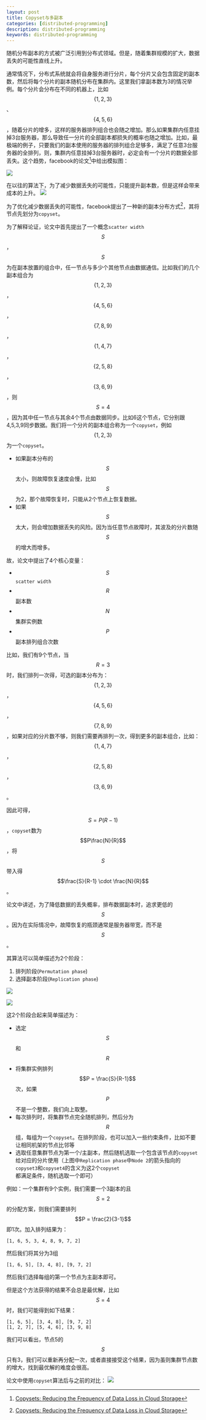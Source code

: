 ```yaml
---
layout: post
title: Copyset与多副本
categories: [distributed-programming]
description: distributed-programming
keywords: distributed-programming
---
```


随机分布副本的方式被广泛引用到分布式领域。但是，随着集群规模的扩大，数据丢失的可能性直线上升。

通常情况下，分布式系统就会将自身服务进行分片，每个分片又会包含固定的副本数，然后将每个分片的副本随机分布在集群内。这里我们拿副本数为3的情况举例。每个分片会分布在不同的机器上，比如$$\{1,2,3\}$$、$$\{4,5,6\}$$，随着分片的增多，这样的服务器排列组合也会随之增加。那么如果集群内任意挂掉3台服务器，那么导致任一分片的全部副本都损失的概率也随之增加。比如，最极端的例子，只要我们的副本使用的服务器的排列组合足够多，满足了任意3台服务器的全排列，则，集群内任意挂掉3台服务器时，必定会有一个分片的数据全部丢失。这个趋势，facebook的论文[^1]中给出模拟图：

![](/images/posts/distribution/copysets-0.png)

在以往的算法下，为了减少数据丢失的可能性，只能提升副本数，但是这样会带来成本的上升。
![](/images/posts/distribution/copysets-1.png)

为了优化减少数据丢失的可能性，facebook提出了一种新的副本分布方式[^1]，其将节点先划分为`copyset`。

为了解释论证，论文中首先提出了一个概念`scatter width`$$S$$，$$S$$为在副本放置的组合中，任一节点与多少个其他节点由数据通信。比如我们的几个副本组合为$$\{1,2,3\}$$，$$\{4,5,6\}$$，$$\{7,8,9\}$$，$$\{1,4,7\}$$，$$\{2,5,8\}$$，$$\{3,6,9\}$$，则$$S = 4$$，因为其中任一节点与其余4个节点由数据同步。比如6这个节点，它分别跟4,5,3,9同步数据。我们将一个分片的副本组合称为一个`copyset`，例如$$\{1,2,3\}$$为一个`copyset`。

* 如果副本分布的$$S$$太小，则故障恢复速度会慢，比如$$S$$为2，那个故障恢复时，只能从2个节点上恢复数据。
* 如果$$S$$太大，则会增加数据丢失的风险。因为当任意节点故障时，其波及的分片数随$$S$$的增大而增多。

故，论文中提出了4个核心变量：

* $$S$$ `scatter width`
* $$R$$ 副本数
* $$N$$ 集群实例数
* $$P$$ 副本排列组合次数

比如，我们有9个节点，当$$R = 3$$时，我们排列一次得，可选的副本分布为：$$\{1,2,3\}$$，$$\{4,5,6\}$$，$$\{7,8,9\}$$，如果对应的分片数不够，则我们需要再排列一次，得到更多的副本组合，比如：$$\{1,4,7\}$$，$$\{2,5,8\}$$，$$\{3,6,9\}$$。

因此可得，$$ S = P(R-1) $$，`copyset`数为$$P\frac{N}{R}$$，将$$S$$带入得$$\frac{S}{R-1} \cdot \frac{N}{R}$$。

论文中讲述，为了降低数据的丢失概率，排布数据副本时，追求更低的$$S$$。因为在实际情况中，故障恢复的瓶颈通常是服务器带宽，而不是$$S$$。

其算法可以简单描述为2个阶段：
1. 排列阶段(`Permutation phase`)
2. 选择副本阶段(`Replication phase`)

![](/images/posts/distribution/copysets-3.png)

![](/images/posts/distribution/copysets-4.png)


这2个阶段合起来简单描述为：
* 选定$$S$$和$$R$$
* 将集群实例排列$$P = \frac{S}{R-1}$$次，如果$$P$$不是一个整数，我们向上取整。
* 每次排列时，将集群节点完全随机排列，然后分为$$R$$组，每组为一个`copyset`。在排列阶段，也可以加入一些约束条件，比如不要让相同机架的节点比邻等
* 选取任意集群节点为第一个/主副本，然后随机选取一个包含该节点的`copyset`给对应的分片使用（上图中`Replication phase`中`Node 2`的箭头指向的`copyset3`和`copyset4`的含义为这2个`copyset`都满足条件，随机选取一个即可）

例如：一个集群有9个实例，我们需要一个3副本的且$$S = 2$$的分配方案，则我们需要排列$$P = \frac{2}{3-1}$$即1次。加入排列结果为：
```
[1, 6, 5, 3, 4, 8, 9, 7, 2]
```
然后我们将其分为3组
```
[1, 6, 5], [3, 4, 8], [9, 7, 2]
```
然后我们选择每组的第一个节点为主副本即可。

但是这个方法获得的结果不会总是最优解，比如$$S = 4$$时，我们可能得到如下结果：
```
[1, 6, 5], [3, 4, 8], [9, 7, 2]
[1, 2, 7], [5, 4, 6], [3, 9, 8]
```
我们可以看出，节点5的$$S$$只有3，我们可以重新再分配一次，或者直接接受这个结果，因为虽则集群节点数的增大，找到最优解的难度会很高。

论文中使用`copyset`算法后与之前的对比：
![](/images/posts/distribution/copysets-2.png)

[^1]: [Copysets: Reducing the Frequency of Data Loss in Cloud Storage](/images/posts/distribution/Copysets-Reducing-the-Frequency-of-Data-Loss-in-Cloud-Storage.pdf)
[^2]: [Copysets and Chainsets: A Better Way to Replicate](http://hackingdistributed.com/2014/02/14/chainsets/)

